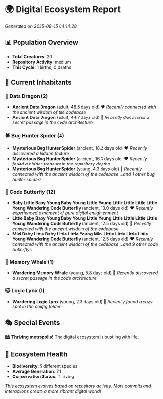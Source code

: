# 🌍 Digital Ecosystem Report
*Generated on 2025-08-15 04:14:28*

## 📊 Population Overview
- **Total Creatures**: 20
- **Repository Activity**: medium
- **This Cycle**: 1 births, 0 deaths

## 👥 Current Inhabitants

### 🐉 Data Dragon (2)
- **Ancient Data Dragon** (adult, 48.5 days old) ❤️
  *Recently connected with the ancient wisdom of the codebase*
- **Ancient Data Dragon** (adult, 44.7 days old) 💛
  *Recently discovered a secret passage in the code architecture*

### 🕷️ Bug Hunter Spider (4)
- **Mysterious Bug Hunter Spider** (ancient, 18.2 days old) ❤️
  *Recently discovered a hidden feature*
- **Mysterious Bug Hunter Spider** (ancient, 16.3 days old) ❤️
  *Recently found a hidden treasure in the repository depths*
- **Mysterious Bug Hunter Spider** (young, 4.3 days old) 💚
  *Recently connected with the ancient wisdom of the codebase*
  *...and 1 other bug hunter spiders*

### 🦋 Code Butterfly (12)
- **Baby Little Baby Young Baby Young Little Young Little Little Little Little Young Wandering Code Butterfly** (ancient, 13.0 days old) ❤️
  *Recently experienced a moment of pure digital enlightenment*
- **Little Baby Baby Young Baby Young Little Young Little Little Little Little Young Wandering Code Butterfly** (ancient, 12.5 days old) 💛
  *Recently connected with the ancient wisdom of the codebase*
- **Mini Baby Little Baby Little Little Young Mini Little Little Little Little Young Wandering Code Butterfly** (ancient, 12.5 days old) ❤️
  *Recently connected with the ancient wisdom of the codebase*
  *...and 9 other code butterflys*

### 🐋 Memory Whale (1)
- **Wandering Memory Whale** (young, 5.8 days old) 💚
  *Recently discovered a secret passage in the code architecture*

### 🐱 Logic Lynx (1)
- **Wandering Logic Lynx** (young, 2.3 days old) 💚
  *Recently found a cozy spot in the config folder*

## 🎭 Special Events

🏙️ **Thriving metropolis!** The digital ecosystem is bustling with life.

## 🔬 Ecosystem Health
- **Biodiversity**: 5 different species
- **Average Generation**: 7.1
- **Conservation Status**: Thriving

*This ecosystem evolves based on repository activity. More commits and interactions create a more vibrant digital world!*